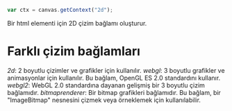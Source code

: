 ```JavaScript
var ctx = canvas.getContext("2d");
```
Bir html elementi için 2D çizim bağlamı oluşturur.

# Farklı çizim bağlamları
*2d*: 2 boyutlu çizimler ve grafikler için kullanılır.
*webgl*: 3 boyutlu grafikler ve animasyonlar için kullanılır. Bu bağlam, OpenGL ES 2.0 standardını kullanır.
*webgl2*: WebGL 2.0 standardına dayanan gelişmiş bir 3 boyutlu çizim bağlamıdır.
*bitmaprenderer*: Bir bitmap grafikleri bağlamıdır. Bu bağlam, bir "ImageBitmap" nesnesini çizmek veya örneklemek için kullanılabilir.

